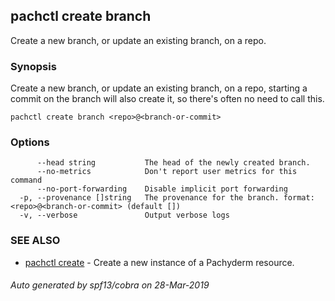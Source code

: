 ## pachctl create branch

Create a new branch, or update an existing branch, on a repo.

### Synopsis


Create a new branch, or update an existing branch, on a repo, starting a commit on the branch will also create it, so there's often no need to call this.

```
pachctl create branch <repo>@<branch-or-commit>
```

### Options

```
      --head string           The head of the newly created branch.
      --no-metrics            Don't report user metrics for this command
      --no-port-forwarding    Disable implicit port forwarding
  -p, --provenance []string   The provenance for the branch. format: <repo>@<branch-or-commit> (default [])
  -v, --verbose               Output verbose logs
```

### SEE ALSO
* [pachctl create](pachctl_create.md)	 - Create a new instance of a Pachyderm resource.

###### Auto generated by spf13/cobra on 28-Mar-2019
